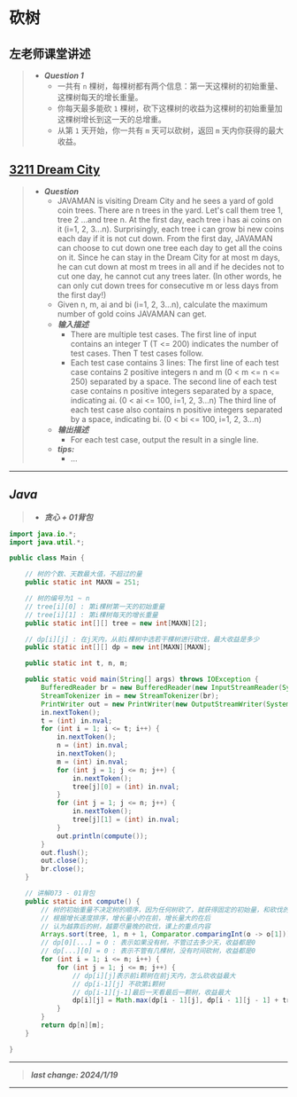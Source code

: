 # 砍树

## 左老师课堂讲述

> - ***Question 1***
>   - 一共有 `n` 棵树，每棵树都有两个信息：第一天这棵树的初始重量、这棵树每天的增长重量。
>   - 你每天最多能砍 `1` 棵树，砍下这棵树的收益为这棵树的初始重量加这棵树增长到这一天的总增重。
>   - 从第 `1` 天开始，你一共有 `m` 天可以砍树，返回 `m` 天内你获得的最大收益。

## [3211 Dream City](https://pintia.cn/problem-sets/91827364500/exam/problems/91827367873)

> - ***Question***
>   - JAVAMAN is visiting Dream City and he sees a yard of gold coin trees. There are n trees in the yard. Let's call them tree 1, tree 2 ...and tree n. At the first day, each tree i has ai coins on it (i=1, 2, 3...n). Surprisingly, each tree i can grow bi new coins each day if it is not cut down. From the first day, JAVAMAN can choose to cut down one tree each day to get all the coins on it. Since he can stay in the Dream City for at most m days, he can cut down at most m trees in all and if he decides not to cut one day, he cannot cut any trees later. (In other words, he can only cut down trees for consecutive m or less days from the first day!)
>   - Given n, m, ai and bi (i=1, 2, 3...n), calculate the maximum number of gold coins JAVAMAN can get.
>   - ***输入描述***
>     - There are multiple test cases. The first line of input contains an integer T (T <= 200) indicates the number of test cases. Then T test cases follow.
>     - Each test case contains 3 lines: The first line of each test case contains 2 positive integers n and m (0 < m <= n <= 250) separated by a space. The second line of each test case contains n positive integers separated by a space, indicating ai. (0 < ai <= 100, i=1, 2, 3...n) The third line of each test case also contains n positive integers separated by a space, indicating bi. (0 < bi <= 100, i=1, 2, 3...n)
>   - ***输出描述***
>     - For each test case, output the result in a single line.
>   - ***tips:***
>     - ...

---

## *Java*

> - ***贪心 + 01背包***

```java
import java.io.*;
import java.util.*;

public class Main {

    // 树的个数、天数最大值，不超过的量
    public static int MAXN = 251;

    // 树的编号为1 ~ n
    // tree[i][0] : 第i棵树第一天的初始重量
    // tree[i][1] : 第i棵树每天的增长重量
    public static int[][] tree = new int[MAXN][2];

    // dp[i][j] : 在j天内，从前i棵树中选若干棵树进行砍伐，最大收益是多少
    public static int[][] dp = new int[MAXN][MAXN];

    public static int t, n, m;

    public static void main(String[] args) throws IOException {
        BufferedReader br = new BufferedReader(new InputStreamReader(System.in));
        StreamTokenizer in = new StreamTokenizer(br);
        PrintWriter out = new PrintWriter(new OutputStreamWriter(System.out));
        in.nextToken();
        t = (int) in.nval;
        for (int i = 1; i <= t; i++) {
            in.nextToken();
            n = (int) in.nval;
            in.nextToken();
            m = (int) in.nval;
            for (int j = 1; j <= n; j++) {
                in.nextToken();
                tree[j][0] = (int) in.nval;
            }
            for (int j = 1; j <= n; j++) {
                in.nextToken();
                tree[j][1] = (int) in.nval;
            }
            out.println(compute());
        }
        out.flush();
        out.close();
        br.close();
    }

    // 讲解073 - 01背包
    public static int compute() {
        // 树的初始重量不决定树的顺序，因为任何树砍了，就获得固定的初始量，和砍伐的顺序无关
        // 根据增长速度排序，增长量小的在前，增长量大的在后
        // 认为越靠后的树，越要尽量晚的砍伐，课上的重点内容
        Arrays.sort(tree, 1, n + 1, Comparator.comparingInt(o -> o[1]));
        // dp[0][...] = 0 : 表示如果没有树，不管过去多少天，收益都是0
        // dp[...][0] = 0 : 表示不管有几棵树，没有时间砍树，收益都是0
        for (int i = 1; i <= n; i++) {
            for (int j = 1; j <= m; j++) {
                // dp[i][j]表示前i颗树在前j天内，怎么砍收益最大
                // dp[i-1][j] 不砍第i颗树
                // dp[i-1][j-1]最后一天看最后一颗树，收益最大
                dp[i][j] = Math.max(dp[i - 1][j], dp[i - 1][j - 1] + tree[i][0] + tree[i][1] * (j - 1));
            }
        }
        return dp[n][m];
    }

}
```

---

> ***last change: 2024/1/19***

---
